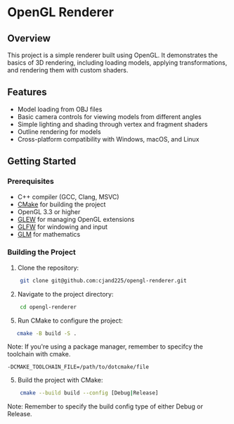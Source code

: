 # OpenGL Renderer

## Overview

This project is a simple renderer built using OpenGL. It demonstrates the basics of 3D rendering, including loading models, applying transformations, and rendering them with custom shaders.

## Features

- Model loading from OBJ files
- Basic camera controls for viewing models from different angles
- Simple lighting and shading through vertex and fragment shaders
- Outline rendering for models
- Cross-platform compatibility with Windows, macOS, and Linux

## Getting Started

### Prerequisites

- C++ compiler (GCC, Clang, MSVC)
- [CMake](https://cmake.org/download/) for building the project
- OpenGL 3.3 or higher
- [GLEW](http://glew.sourceforge.net/) for managing OpenGL extensions
- [GLFW](https://www.glfw.org/) for windowing and input
- [GLM](https://github.com/g-truc/glm) for mathematics

### Building the Project

1. Clone the repository:

```sh
    git clone git@github.com:cjand225/opengl-renderer.git
```

2. Navigate to the project directory:

```sh
    cd opengl-renderer
```

5. Run CMake to configure the project:

```sh
   cmake -B build -S .  
```

Note: If you're using a package manager, remember to specifcy the toolchain with cmake.

`-DCMAKE_TOOLCHAIN_FILE=/path/to/dotcmake/file`

5. Build the project with CMake:

```sh
    cmake --build build --config [Debug|Release]
```

Note: Remember to specify the build config type of either Debug or Release.